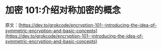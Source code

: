 # 加密 101:介绍对称加密的概念

原文：[https://dev.to/grokcode/encryption-101--introducing-the-idea-of-symmetric-encryption-and-basic-concepts](https://dev.to/grokcode/encryption-101--introducing-the-idea-of-symmetric-encryption-and-basic-concepts)
